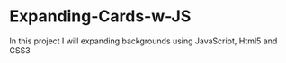 # Expanding-Cards-w-JS
In this project I will expanding backgrounds using JavaScript, Html5 and CSS3
